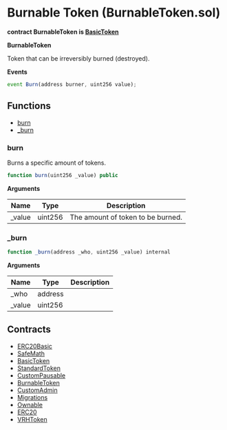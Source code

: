 ﻿# Burnable Token (BurnableToken.sol)

**contract BurnableToken is [BasicToken](BasicToken.md)**

**BurnableToken**

Token that can be irreversibly burned (destroyed).

**Events**

```js
event Burn(address burner, uint256 value);

```

## Functions

- [burn](#burn)
- [_burn](#_burn)

### burn

Burns a specific amount of tokens.

```js
function burn(uint256 _value) public

```

**Arguments**

| Name        | Type           | Description  |
| ------------- |------------- | -----|
| _value | uint256 | The amount of token to be burned. | 

### _burn

```js
function _burn(address _who, uint256 _value) internal

```

**Arguments**

| Name        | Type           | Description  |
| ------------- |------------- | -----|
| _who | address |  | 
| _value | uint256 |  | 

## Contracts

- [ERC20Basic](ERC20Basic.md)
- [SafeMath](SafeMath.md)
- [BasicToken](BasicToken.md)
- [StandardToken](StandardToken.md)
- [CustomPausable](CustomPausable.md)
- [BurnableToken](BurnableToken.md)
- [CustomAdmin](CustomAdmin.md)
- [Migrations](Migrations.md)
- [Ownable](Ownable.md)
- [ERC20](ERC20.md)
- [VRHToken](VRHToken.md)

